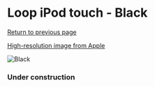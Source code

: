 # Loop iPod touch - Black

[Return to previous page](/ipod_touch)

[High-resolution image from Apple](https://store.storeimages.cdn-apple.com/8756/as-images.apple.com/is/MD971?wid=4500&hei=4500&fmt=png)

<div style="width: 384px"><img src="/everypreview/MD971.png" alt="Black"></div>

### Under construction
